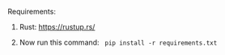 Requirements:

1. Rust: https://rustup.rs/

2. Now run this command: ``` pip install -r requirements.txt```